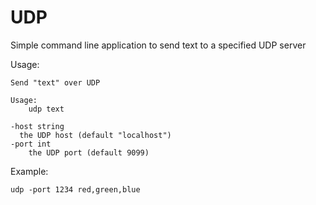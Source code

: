 # UDP

Simple command line application to send text to a specified UDP server

Usage:

    Send "text" over UDP

    Usage:
        udp text

    -host string
      the UDP host (default "localhost")
    -port int
        the UDP port (default 9099)

Example:

    udp -port 1234 red,green,blue
